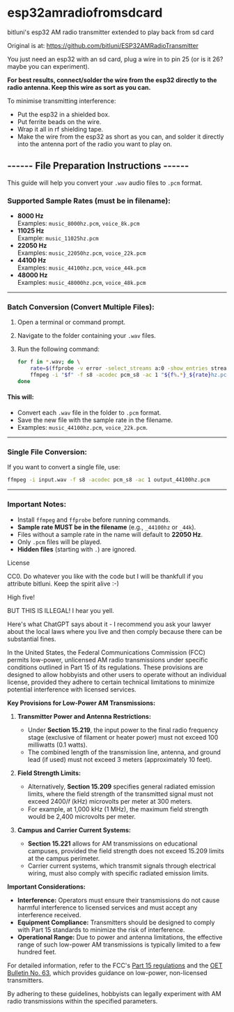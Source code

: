 # esp32amradiofromsdcard

bitluni's esp32 AM radio transmitter extended to play back from sd card

Original is at: https://github.com/bitluni/ESP32AMRadioTransmitter

You just need an esp32 with an sd card, plug a wire in to pin 25 (or is it 26? maybe you can experiment).

**For best results, connect/solder the wire from the esp32 directly to the radio antenna.  Keep this wire as sort as you can.**

To minimise transmitting interference:
- Put the esp32 in a shielded box.
- Put ferrite beads on the wire.
- Wrap it all in rf shielding tape.
- Make the wire from the esp32 as short as you can, and solder it directly into the antenna port of the radio you want to play on.

## ------ File Preparation Instructions ------

This guide will help you convert your `.wav` audio files to `.pcm` format.

### Supported Sample Rates (must be in filename):
- **8000 Hz**  
  Examples: `music_8000hz.pcm`, `voice_8k.pcm`
- **11025 Hz**  
  Example: `music_11025hz.pcm`
- **22050 Hz**  
  Examples: `music_22050hz.pcm`, `voice_22k.pcm`
- **44100 Hz**  
  Examples: `music_44100hz.pcm`, `voice_44k.pcm`
- **48000 Hz**  
  Examples: `music_48000hz.pcm`, `voice_48k.pcm`

---

### Batch Conversion (Convert Multiple Files):
1. Open a terminal or command prompt.  
2. Navigate to the folder containing your `.wav` files.  
3. Run the following command:

   ```bash
   for f in *.wav; do \
       rate=$(ffprobe -v error -select_streams a:0 -show_entries stream=sample_rate -of default=nw=1:nk=1 "$f"); \
       ffmpeg -i "$f" -f s8 -acodec pcm_s8 -ac 1 "${f%.*}_${rate}hz.pcm"; \
   done
   ```

#### This will:
- Convert each `.wav` file in the folder to `.pcm` format.
- Save the new file with the sample rate in the filename.  
- Examples: `music_44100hz.pcm`, `voice_22k.pcm`.

---

### Single File Conversion:
If you want to convert a single file, use:

```bash
ffmpeg -i input.wav -f s8 -acodec pcm_s8 -ac 1 output_44100hz.pcm
```

---

### Important Notes:
- Install `ffmpeg` and `ffprobe` before running commands.
- **Sample rate MUST be in the filename** (e.g., `_44100hz` or `_44k`).
- Files without a sample rate in the name will default to **22050 Hz**.
- Only `.pcm` files will be played.
- **Hidden files** (starting with `.`) are ignored.



License

CC0. Do whatever you like with the code but I will be thankfull if you attribute bitluni. Keep the spirit alive :-)

High five!

BUT THIS IS ILLEGAL! I hear you yell.

Here's what ChatGPT says about it - I recommend you ask your lawyer about the local laws where you live and then comply because there can be substantial fines.

In the United States, the Federal Communications Commission (FCC) permits low-power, unlicensed AM radio transmissions under specific conditions outlined in Part 15 of its regulations. These provisions are designed to allow hobbyists and other users to operate without an individual license, provided they adhere to certain technical limitations to minimize potential interference with licensed services.

**Key Provisions for Low-Power AM Transmissions:**

1. **Transmitter Power and Antenna Restrictions:**
   - Under **Section 15.219**, the input power to the final radio frequency stage (exclusive of filament or heater power) must not exceed 100 milliwatts (0.1 watts).
   - The combined length of the transmission line, antenna, and ground lead (if used) must not exceed 3 meters (approximately 10 feet).

2. **Field Strength Limits:**
   - Alternatively, **Section 15.209** specifies general radiated emission limits, where the field strength of the transmitted signal must not exceed 2400/𝑓 (kHz) microvolts per meter at 300 meters.
   - For example, at 1,000 kHz (1 MHz), the maximum field strength would be 2,400 microvolts per meter.

3. **Campus and Carrier Current Systems:**
   - **Section 15.221** allows for AM transmissions on educational campuses, provided the field strength does not exceed 15.209 limits at the campus perimeter.
   - Carrier current systems, which transmit signals through electrical wiring, must also comply with specific radiated emission limits.

**Important Considerations:**

- **Interference:** Operators must ensure their transmissions do not cause harmful interference to licensed services and must accept any interference received.
- **Equipment Compliance:** Transmitters should be designed to comply with Part 15 standards to minimize the risk of interference.
- **Operational Range:** Due to power and antenna limitations, the effective range of such low-power AM transmissions is typically limited to a few hundred feet.

For detailed information, refer to the FCC's [Part 15 regulations](https://www.ecfr.gov/current/title-47/chapter-I/subchapter-A/part-15) and the [OET Bulletin No. 63](https://transition.fcc.gov/Bureaus/Engineering_Technology/Documents/bulletins/oet63/oet63rev.pdf), which provides guidance on low-power, non-licensed transmitters.

By adhering to these guidelines, hobbyists can legally experiment with AM radio transmissions within the specified parameters. 
